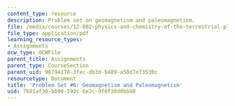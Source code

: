 ```yaml
---
content_type: resource
description: Problem set on geomagnetism and paleomagnetism.
file: /media/courses/12-002-physics-and-chemistry-of-the-terrestrial-planets-fall-2008/7681af30bb90593c6e2c9f6f38d0bb88_MIT12_002f08_ps06.pdf
file_type: application/pdf
learning_resource_types:
- Assignments
ocw_type: OCWFile
parent_title: Assignments
parent_type: CourseSection
parent_uid: 98794178-3fec-db3d-b489-a50d7ef3530c
resourcetype: Document
title: 'Problem Set #6: Geomagnetism and Paleomagnetism'
uid: 7681af30-bb90-593c-6e2c-9f6f38d0bb88
---
```

